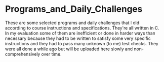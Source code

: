# Programs_and_Daily_Challenges

These are some selected programs and daily challenges that I did according to course instructions and specifications. They're all written in C. In my evaluation some of them are inefficient or done in harder ways than necessary because they had to be written to satisfy some very specific instructions and they had to pass many unknown (to me) test checks. They were all done a while ago but will be uploaded here slowly and non-comprehensively over time.
